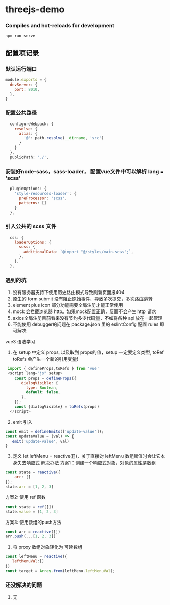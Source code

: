 # threejs-demo

### Compiles and hot-reloads for development
```
npm run serve
```
## 配置项记录
### 默认运行端口
``` js
module.exports = {
  devServer: {
    port: 8010,
  },
}
```
### 配置公共路径
``` js
  configureWebpack: {
    resolve: {
      alias: {
        '@': path.resolve(__dirname, 'src')
      }
    }
  },
  publicPath: './',
```
### 安装好node-sass，sass-loader， 配置vue文件中可以解析  lang = 'scss' 
``` js
  pluginOptions: {
    'style-resources-loader': {
      preProcessor: 'scss',
      patterns: []
    }
  },
```
### 引入公共的 scss 文件
``` js
  css: {
    loaderOptions: {
      scss: {
        additionalData: `@import "@/styles/main.scss";`,
      },
    },
  },
```

### 遇到的坑
1. 没有服务器支持下使用历史路由模式导致刷新页面报404
2. 原生的 form submit 没有阻止原始事件，导致多次提交，多次路由跳转
3. element plus icon 部分功能需要全局注册才能正常使用
4. mock 会拦截浏览器 http。如果mock配置正确，反而不会产生 http 请求
5. axios全局注册目前看来没有节约多少代码量，不如将各种 api 放在一起管理
6. 不能使用 debugger的问题在 package.json 里的 eslintConfig 配置 rules 即可解决


vue3 语法学习
1. 在 setup 中定义 props, 以及取到 props的值，setup 一定要定义类型, toRef toRefs 会产生一个新的引用变量!
```js
 import { defineProps,toRefs } from 'vue'
 <script lang="js" setup>
    const props = defineProps({
       dialogVisible: {
         type: Boolean,
         default: false,
       },
    });
    const {dialogVisible} = toRefs(props)
  </script>
```
2. emit 引入
```js
const emit = defineEmits(['update-value']);
const updateValue = (val) => {
   emit('update-value', val)
}
```
3. 定义 let leftMenu = reactive([])，关于直接对 leftMenu 数组赋值时会让它本身失去响应式
   解决办法
方案1：创建一个响应式对象，对象的属性是数组
```js
const state = reactive({
    arr: []
});
state.arr = [1, 2, 3]
```
方案2: 使用 ref 函数 
```js
const state = ref([])
state.value = [1, 2, 3]
```
方案3: 使用数组的push方法
```js
const arr = reactive([])
arr.push(...[1, 2, 3])
```
1. 将 proxy 数组对象转化为 可读数组
```js
const leftMenu = reactive({
   leftMenuVal:[]
})
const target = Array.from(leftMenu.leftMenuVal);
```


### 还没解决的问题
1. 无
   



